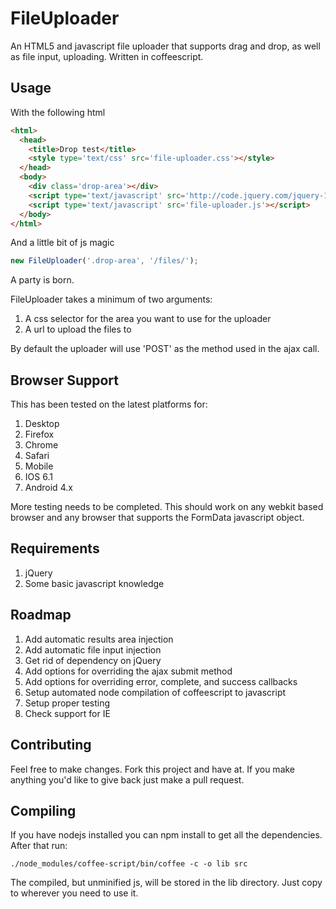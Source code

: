 FileUploader
============

An HTML5 and javascript file uploader that supports drag and drop, as well as file input, uploading. Written in coffeescript.

Usage
-----

With the following html

```html
<html>
  <head>
    <title>Drop test</title>
    <style type='text/css' src='file-uploader.css'></style>
  </head>
  <body>
    <div class='drop-area'></div>
    <script type='text/javascript' src='http://code.jquery.com/jquery-1.9.1.min.js'></script>
    <script type='text/javascript' src='file-uploader.js'></script>
  </body>
</html>
```

And a little bit of js magic

```javascript
new FileUploader('.drop-area', '/files/');
```

A party is born.

FileUploader takes a minimum of two arguments:

1. A css selector for the area you want to use for the uploader
1. A url to upload the files to

By default the uploader will use 'POST' as the method used in the ajax call.

Browser Support
---------------

This has been tested on the latest platforms for:

1. Desktop
  1. Firefox
  1. Chrome
  1. Safari
1. Mobile
  1. IOS 6.1
  1. Android 4.x

More testing needs to be completed. This should work on any webkit based browser and any browser that supports the FormData javascript object.

Requirements
------------

1. jQuery
1. Some basic javascript knowledge

Roadmap
-------

1. Add automatic results area injection
1. Add automatic file input injection
1. Get rid of dependency on jQuery
1. Add options for overriding the ajax submit method
1. Add options for overriding error, complete, and success callbacks
1. Setup automated node compilation of coffeescript to javascript
1. Setup proper testing
1. Check support for IE

Contributing
----------

Feel free to make changes. Fork this project and have at. If you make anything you'd like to give back just make a pull request.

Compiling
---------

If you have nodejs installed you can npm install to get all the dependencies. After that run:

```cli
./node_modules/coffee-script/bin/coffee -c -o lib src
```

The compiled, but unminified js, will be stored in the lib directory. Just copy to wherever you need to use it.
